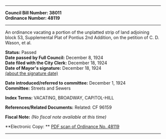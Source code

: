 * * * * *  
  
**Council Bill Number: [](#h0)[](#h2)38011**   
**Ordinance Number: 48119**  
  
* * * * *  
  
An ordinance vacating a portion of the unplatted strip of land adjoining block 53, Supplemental Plat of Pontius 2nd Addition, on the petition of C. D. Wason, et al.  
  
**Status:** Passed   
**Date passed by Full Council:** December 8, 1924   
**Date filed with the City Clerk:** December 18, 1924   
**Date of Mayor's signature:** December 18, 1924   
[(about the signature date)](/~public/approvaldate.htm)   
  
  
**Date introduced/referred to committee:** December 1, 1924   
**Committee:** Streets and Sewers   
  
**Index Terms:** VACATING, BROADWAY, CAPITOL-HILL  
  
**References/Related Documents:** Related: CF 96159  
  
**Fiscal Note:** *(No fiscal note available at this time)*  
  
**Electronic Copy: ** [PDF scan of Ordinance No. 48119](/~archives/Ordinances/Ord_48119.pdf)  
  
* * * * *  
